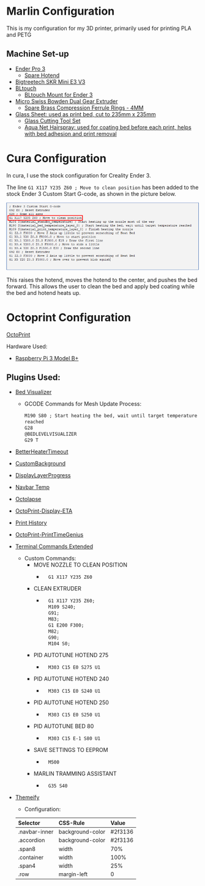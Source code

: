 # Marlin Configuration

This is my configuration for my 3D printer, primarily used for printing PLA and PETG

## Machine Set-up

- [Ender Pro 3](https://www.creality3dofficial.com/products/creality-ender-3-pro-3d-printer)
    - [Spare Hotend](https://www.amazon.com/Creality-3D-Assembled-Extruder-Capricorn/dp/B07WNQP916/)
- [Bigtreetech SKR Mini E3 V3](https://www.amazon.com/BIGTREETECH-Control-TMC2209-Stepper-Upgrade/dp/B09LC34SCK/)
- [BLtouch](https://www.amazon.com/ANTCLABS-BLTouch-Leveling-Premium-Extension/dp/B076PQG1FF)
    - [BLtouch Mount for Ender 3](https://www.amazon.com/gp/product/B08G8B23L7/)
- [Micro Swiss Bowden Dual Gear Extruder](https://www.amazon.com/dp/B09K1CNP6L)
    - [Spare Brass Compression Ferrule Rings - 4MM](https://www.amazon.com/gp/product/B07P7GJCGF/)
- [Glass Sheet: used as print bed, cut to 235mm x 235mm](https://www.menards.com/main/doors-windows-millwork/millworkacrylic-glass-hidden/standard-acrylic-glass/amerilux-0-093-thick-clear-glass-sheets/clg10x12/p-1564036106427-c-1513288675243.htm)
    - [Glass Cutting Tool Set](https://www.menards.com/main/tools/hand-tools/hand-saws-saw-blades/glass-cutting-tool-set-3-piece/czgc3/p-1444428122412-c-9123.htm)
    - [Aqua Net Hairspray: used for coating bed before each print, helps with bed adhesion and print removal](https://www.amazon.com/Extra-Super-Professional-Spray-Unscented/dp/B00908551C)

# Cura Configuration

In cura, I use the stock configuration for Creality Ender 3.

The line `G1 X117 Y235 Z60 ; Move to clean position` has been added to the stock Ender 3 Custom Start G-code, as shown in the picture below. 

![Custom Start G-code](/pics/custom-start-g-code.PNG)

This raises the hotend, moves the hotend to the center, and pushes the bed forward. This allows the user to clean the bed and apply bed coating while the bed and hotend heats up.

# Octoprint Configuration

[OctoPrint](https://octoprint.org/)

Hardware Used:

- [Raspberry Pi 3 Model B+](https://www.raspberrypi.com/products/raspberry-pi-3-model-b-plus/)

## Plugins Used:
- [Bed Visualizer](https://plugins.octoprint.org/plugins/bedlevelvisualizer/)
    - GCODE Commands for Mesh Update Process:
        ```
        M190 S80 ; Start heating the bed, wait until target temperature reached
        G28
        @BEDLEVELVISUALIZER
        G29 T
        ```
- [BetterHeaterTimeout](https://plugins.octoprint.org/plugins/BetterHeaterTimeout/)
- [CustomBackground](https://plugins.octoprint.org/plugins/custombackground/)
- [DisplayLayerProgress](https://plugins.octoprint.org/plugins/DisplayLayerProgress/)
- [Navbar Temp](https://plugins.octoprint.org/plugins/navbartemp/)
- [Octolapse](https://plugins.octoprint.org/plugins/octolapse/)
- [OctoPrint-Display-ETA](https://plugins.octoprint.org/plugins/display_eta/)
- [Print History](https://plugins.octoprint.org/plugins/printhistory/)
- [OctoPrint-PrintTimeGenius](https://plugins.octoprint.org/plugins/PrintTimeGenius/)
- [Terminal Commands Extended](https://plugins.octoprint.org/plugins/terminalcommandsextended/)
    - Custom Commands:
        - MOVE NOZZLE TO CLEAN POSITION
            - ```
                G1 X117 Y235 Z60
                ```
        - CLEAN EXTRUDER
            - ```
                G1 X117 Y235 Z60;
                M109 S240;
                G91;
                M83;
                G1 E200 F300;
                M82;
                G90;
                M104 S0;
                ```
        - PID AUTOTUNE HOTEND 275
            - ```
                M303 C15 E0 S275 U1
                ```
        - PID AUTOTUNE HOTEND 240
            - ```
                M303 C15 E0 S240 U1
                ```
        - PID AUTOTUNE HOTEND 250
            - ```
                M303 C15 E0 S250 U1
                ```
        - PID AUTOTUNE BED 80
            - ```
                M303 C15 E-1 S80 U1
                ```
        - SAVE SETTINGS TO EEPROM
            - ```
                M500
                ```
        - MARLIN TRAMMING ASSISTANT
            - ```
                G35 S40
                ```
- [Themeify](https://plugins.octoprint.org/plugins/themeify/)
    - Configuration:

    | Selector | CSS-Rule | Value |
    |----------|----------|-------|
    | .navbar-inner | background-color | #2f3136 |
    | .accordion | background-color | #2f3136 |
    | .span8 | width | 70% |
    | .container | width | 100% |
    | .span4 | width | 25% |
    | .row | margin-left | 0 |